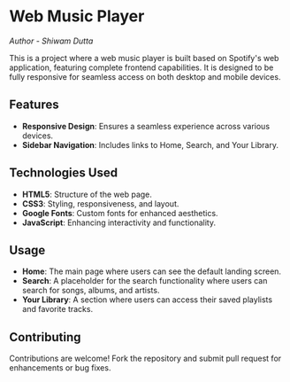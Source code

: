 # Web Music Player

_Author - Shiwam Dutta_

This is a project where a web music player is built based on Spotify's web application, featuring complete frontend capabilities. It is designed to be fully responsive for seamless access on both desktop and mobile devices.

## Features

- **Responsive Design**: Ensures a seamless experience across various devices.
- **Sidebar Navigation**: Includes links to Home, Search, and Your Library.

## Technologies Used

- **HTML5**: Structure of the web page.
- **CSS3**: Styling, responsiveness, and layout.
- **Google Fonts**: Custom fonts for enhanced aesthetics.
- **JavaScript**: Enhancing interactivity and functionality.

## Usage

- **Home**: The main page where users can see the default landing screen.
- **Search**: A placeholder for the search functionality where users can search for songs, albums, and artists.
- **Your Library**: A section where users can access their saved playlists and favorite tracks.

## Contributing

Contributions are welcome! Fork the repository and submit pull request for enhancements or bug fixes.

